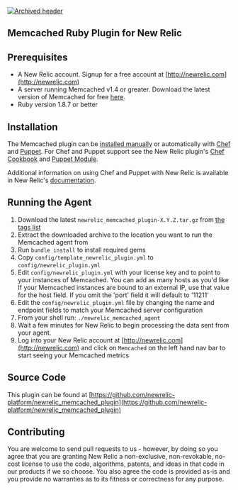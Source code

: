 [![Archived header](https://github.com/newrelic/open-source-office/raw/master/examples/categories/images/Archived.png)](https://github.com/newrelic/open-source-office/blob/master/examples/categories/index.md#archived)

## Memcached Ruby Plugin for New Relic

Prerequisites
-------------
- A New Relic account. Signup for a free account at [http://newrelic.com](http://newrelic.com)
- A server running Memcached v1.4 or greater. Download the latest version of Memcached for free [here](https://code.google.com/p/memcached/downloads/list).
- Ruby version 1.8.7 or better

Installation
-------------

The Memcached plugin can be [installed manually](#running-the-agent) or automatically with [Chef](http://www.getchef.com) and [Puppet](http://puppetlabs.com). For Chef and Puppet support see the New Relic plugin's [Chef Cookbook](http://community.opscode.com/cookbooks/newrelic_plugins) and [Puppet Module](https://forge.puppetlabs.com/newrelic/newrelic_plugins).

Additional information on using Chef and Puppet with New Relic is available in New Relic's [documentation](https://docs.newrelic.com/docs/plugins/plugin-installation-with-chef-and-puppet).

Running the Agent
----------------------------------

1. Download the latest `newrelic_memcached_plugin-X.Y.Z.tar.gz` from [the tags list](https://github.com/newrelic-platform/newrelic_memcached_plugin/tags)
1. Extract the downloaded archive to the location you want to run the Memcached agent from
1. Run `bundle install` to install required gems
1. Copy `config/template_newrelic_plugin.yml` to `config/newrelic_plugin.yml`
1. Edit `config/newrelic_plugin.yml` with your license key and to point to your instances of Memcached. You can add as many hosts as you'd like If your Memcached instances are bound to an external IP, use that value for the host field.  If you omit the 'port' field it will default to '11211'
1. Edit the `config/newrelic_plugin.yml` file by changing the name and endpoint fields to match your Memcached server configuration
1. From your shell run: `./newrelic_memcached_agent`
1. Wait a few minutes for New Relic to begin processing the data sent from your agent.
1. Log into your New Relic account at [http://newrelic.com](http://newrelic.com) and click on `Memcached` on the left hand nav bar to start seeing your Memcached metrics

Source Code
-----------

This plugin can be found at [https://github.com/newrelic-platform/newrelic_memcached_plugin](https://github.com/newrelic-platform/newrelic_memcached_plugin)

Contributing
-----------

You are welcome to send pull requests to us - however, by doing so you agree that you are granting New Relic a non-exclusive, non-revokable, no-cost license to use the code, algorithms, patents, and ideas in that code in our products if we so choose. You also agree the code is provided as-is and you provide no warranties as to its fitness or correctness for any purpose.
